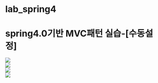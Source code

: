 # lab_spring4

<h1>spring4.0기반 MVC패턴 실습-[수동설정]</h1>
<img src="https://raw.githubusercontent.com/slalom0914/lab_spring4/main/images/injection1.gif">
<br/>
<img src="https://raw.githubusercontent.com/slalom0914/lab_spring4/main/images/injection2.gif">
<br/>
<img src="https://raw.githubusercontent.com/slalom0914/lab_spring4/main/images/naming1.gif">
<br/>
<img src="https://raw.githubusercontent.com/slalom0914/lab_spring4/main/images/aop1.gif">
